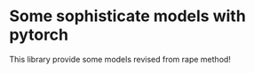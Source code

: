 # Some sophisticate models with pytorch
This library provide some models revised from rape method!

